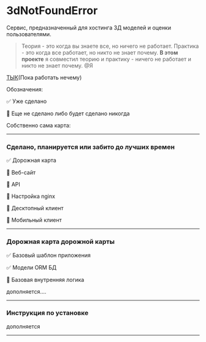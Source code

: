 # 3dNotFoundError

Сервис, предназначенный для хостинга 3Д моделей и оценки пользователями.

> Теория - это когда вы знаете все, но ничего не работает. Практика - это когда все работает, но никто не знает почему. **В этом проекте** я совместил теорию и практику - ничего не работает и никто не знает почему.
@Я

[ТЫК]()(Пока работать нечему)

Обозначения:

:white_check_mark: Уже сделано

:black_square_button: Еще не сделано либо будет сделано никогда

Собственно сама карта:
____

### Сделано, планируется или забито до лучших времен
:white_check_mark: Дорожная карта

:black_square_button: Веб-сайт

:black_square_button: API

:black_square_button: Настройка nginx

:black_square_button: Десктопный клиент

:black_square_button: Мобильный клиент
____

### Дорожная карта дорожной карты

:white_check_mark: Базовый шаблон приложения

:white_check_mark: Модели ORM БД

:black_square_button: Базовая внутренняя логика

дополняется....
____

### Инструкция по установке
дополняется
____